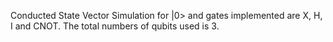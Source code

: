 Conducted State Vector Simulation for |0> and gates implemented are X, H, I and CNOT. The total numbers of qubits used is 3.
